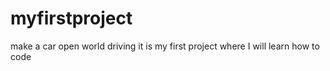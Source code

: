# myfirstproject
make a car open world driving
it is my first project where I will learn how to code
